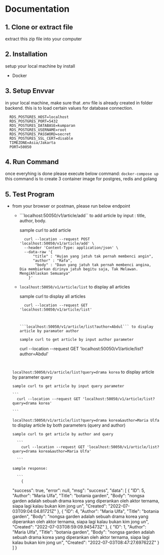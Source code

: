 # Documentation

## 1. Clone or extract file

extract this zip file into your computer

## 2. Installation

setup your local machine by install 

- Docker 

## 3. Setup Envvar

in your local machine, make sure that .env file is already created in folder backend. this is to load certain values for database connection.

```
  RDS_POSTGRES_HOST=localhost
  RDS_POSTGRES_PORT=5432
  RDS_POSTGRES_DATABASE=kumparan
  RDS_POSTGRES_USERNAME=root
  RDS_POSTGRES_PASSWORD=secret
  RDS_POSTGRES_SSL_CERT=disable
  TIMEZONE=Asia/Jakarta
  PORT=50050
```
## 4. Run Command

once everyhing is done please execute below command: 
`docker-compose up` this command is to create 3 container image for postgres, redis and golang

## 5. Test Program

- from your browser or postman, please run below endpoint
    - ```localhost:50050/v1/article/add`` to add article by input : title, author, body.

      sample curl to add article

      ```
        curl --location --request POST 'localhost:50050/v1/article/add' \
        --header 'Content-Type: application/json' \
        --data-raw '{
            "title" : "Hujan yang jatuh tak pernah membenci angin",
            "author" : "Rafa",
             "body" : "Daun yang jatuh tak pernah membenci angina, Dia membiarkan dirinya jatuh begitu saja, Tak Melawan. Mengikhlaskan Semuanya"
          }'

      ```

    - ```localhost:50050/v1/article/list``` to display all articles

      sample curl to display all articles

      ```
        curl --location --request GET 'localhost:50050/v1/article/list'

    

      ```localhost:50050/v1/article/list?author=Abdul``` to display article by paramater author
    
      sample curl to get article by input author parameter

      ```
        curl --location --request GET 'localhost:50050/v1/article/list?author=Abdul'

      ```


    ```localhost:50050/v1/article/list?query=drama korea``` to display article by parameter query

      sample curl to get article by input query parameter

      ```
        curl --location --request GET 'localhost:50050/v1/article/list?query=drama korea'

      ```

    ```localhost:50050/v1/article/list?query=drama korea&author=Maria Ulfa``` to display article by both parameters (query and author)

      sample curl to get article by author and query

        ```
          curl --location --request GET 'localhost:50050/v1/article/list?query=drama korea&author=Maria Ulfa'

        ```

      sample response:

        ```
          {
    "success": true,
    "error": null,
    "msg": "success",
    "data": [
        {
            "ID": 5,
            "Author": "Maria Ulfa",
            "Title": "botania garden",
            "Body": "nongsa garden adalah sebuah drama korea yang diperankan oleh aktor ternama, siapa lagi kalau bukan kim jong un",
            "Created": "2022-07-03T09:04:04.81721Z"
        },
        {
            "ID": 4,
            "Author": "Maria Ulfa",
            "Title": "botania garden",
            "Body": "nongsa garden adalah sebuah drama korea yang diperankan oleh aktor ternama, siapa lagi kalau bukan kim jong un",
            "Created": "2022-07-03T08:59:09.945473Z"
        },
        {
            "ID": 1,
            "Author": "Maria Ulfa",
            "Title": "botania garden",
            "Body": "nongsa garden adalah sebuah drama korea yang diperankan oleh aktor ternama, siapa lagi kalau bukan kim jong un",
            "Created": "2022-07-03T08:47:27.697622Z"
        }
    ]
}



